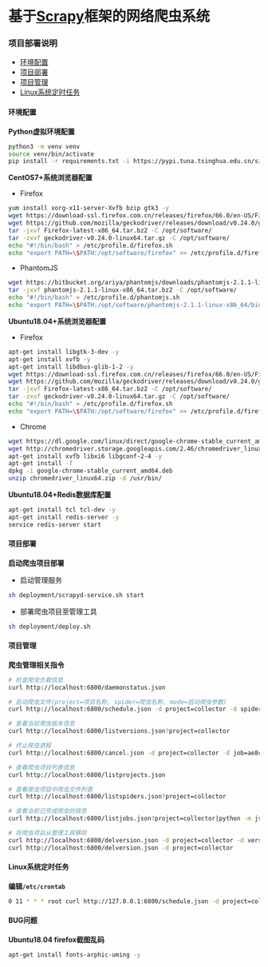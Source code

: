 基于[Scrapy](https://scrapy.org/ "scrapy官网")框架的网络爬虫系统
===


### 项目部署说明

- [环境配置](#环境配置)
- [项目部署](#项目部署)
- [项目管理](#项目管理)
- [Linux系统定时任务](#Linux系统定时任务)


#### 环境配置

**Python虚拟环境配置**
```Bash
python3 -m venv venv
source venv/bin/activate
pip install -r requirements.txt -i https://pypi.tuna.tsinghua.edu.cn/simple
```

**CentOS7+系统浏览器配置**
- Firefox
```Bash
yum install xorg-x11-server-Xvfb bzip gtk3 -y
wget https://download-ssl.firefox.com.cn/releases/firefox/66.0/en-US/Firefox-latest-x86_64.tar.bz2
wget https://github.com/mozilla/geckodriver/releases/download/v0.24.0/geckodriver-v0.24.0-linux64.tar.gz
tar -jxvf Firefox-latest-x86_64.tar.bz2 -C /opt/software/
tar -zxvf geckodriver-v0.24.0-linux64.tar.gz -C /opt/software/
echo "#!/bin/bash" > /etc/profile.d/firefox.sh
echo "export PATH=\$PATH:/opt/software/firefox" >> /etc/profile.d/firefox.sh
```
- PhantomJS
```Bash
wget https://bitbucket.org/ariya/phantomjs/downloads/phantomjs-2.1.1-linux-x86_64.tar.bz2
tar -jxvf phantomjs-2.1.1-linux-x86_64.tar.bz2 -C /opt/software/
echo "#!/bin/bash" > /etc/profile.d/phantomjs.sh
echo "export PATH=\$PATH:/opt/software/phantomjs-2.1.1-linux-x86_64/bin" >> /etc/profile.d/phantomjs.sh
```

**Ubuntu18.04+系统浏览器配置**
- Firefox
```Bash
apt-get install libgtk-3-dev -y
apt-get install xvfb -y
apt-get install libdbus-glib-1-2 -y
wget https://download-ssl.firefox.com.cn/releases/firefox/66.0/en-US/Firefox-latest-x86_64.tar.bz2
wget https://github.com/mozilla/geckodriver/releases/download/v0.24.0/geckodriver-v0.24.0-linux64.tar.gz
tar -jxvf Firefox-latest-x86_64.tar.bz2 -C /opt/software/
tar -zxvf geckodriver-v0.24.0-linux64.tar.gz -C /opt/software/
echo "#!/bin/bash" > /etc/profile.d/firefox.sh
echo "export PATH=\$PATH:/opt/software/firefox" >> /etc/profile.d/firefox.sh
```
- Chrome
```Bash
wget https://dl.google.com/linux/direct/google-chrome-stable_current_amd64.deb
wget http://chromedriver.storage.googleapis.com/2.46/chromedriver_linux64.zip
apt-get install xvfb libxi6 libgconf-2-4 -y
apt-get install -f
dpkg -i google-chrome-stable_current_amd64.deb
unzip chromedriver_linux64.zip -d /usr/bin/
```

**Ubuntu18.04+Redis数据库配置**
```Bash
apt-get install tcl tcl-dev -y
apt-get install redis-server -y
service redis-server start
```


#### 项目部署

**启动爬虫项目部署**

- 启动管理服务
```Bash
sh deployment/scrapyd-service.sh start
```
- 部署爬虫项目至管理工具
```Bash
sh deployment/deploy.sh
```

#### 项目管理

**爬虫管理相关指令**
```Bash
# 检查爬虫负载信息
curl http://localhost:6800/daemonstatus.json

# 启动爬虫文件(project=项目名称, spider=爬虫名称, mode=启动爬虫参数)
curl http://localhost:6800/schedule.json -d project=collector -d spider=tianyancha -d mode=update

# 查看当前爬虫版本信息
curl http://localhost:6800/listversions.json?project=collector

# 终止爬虫进程
curl http://localhost:6800/cancel.json -d project=collector -d job=ae8c423cd05411e88449000c29deb11c

# 查看爬虫项目列表信息
curl http://localhost:6800/listprojects.json

# 查看爬虫项目中爬虫文件列表
curl http://localhost:6800/listspiders.json?project=collector

# 查看当前已完成爬虫的信息
curl http://localhost:6800/listjobs.json?project=collector|python -m json.tool

# 将爬虫项目从管理工具移除
curl http://localhost:6800/delversion.json -d project=collector -d version=1539591444
curl http://localhost:6800/delversion.json -d project=collector
```

#### Linux系统定时任务

**编辑`/etc/crontab`**
```Bash
0 11 * * * root curl http://127.0.0.1:6800/schedule.json -d project=collector -d spider=tianyancha -d mode=update
```


#### BUG问题
**Ubuntu18.04 firefox截图乱码**
```Bash
apt-get install fonts-arphic-uming -y
```
